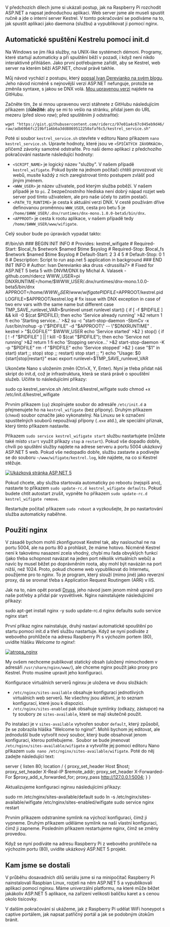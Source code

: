 <!-- dcterms:identifier = aspnetcz#5432 -->
<!-- dcterms:title = Projekt Atropa (4): Automatické spuštění webu a publikace pomocí nginx -->
<!-- dcterms:abstract = V předchozích dílech jsme si ukázali postup, jak na Raspberry Pi rozchodit ASP.NET a napsat jednoduchou aplikaci. Web server jsme ale museli spustit ručně a jde o interní server Kestrel. V tomto pokračování se podíváme na to, jak spustit aplikaci jako daemona (službu) a vypublikovat ji pomocí nginx. -->
<!-- np9:categoryId = 1 -->
<!-- x4w:category = Tipy, triky -->
<!-- np9:authorId = 1 -->
<!-- np9:authorEmail = michal.valasek@altairis.cz -->
<!-- dcterms:creator = Michal Altair Valášek -->
<!-- np9:serialId = 7 -->
<!-- x4w:serial = Projekt Atropa -->
<!-- dcterms:created = 2015-07-13T15:31:20.883+02:00 -->
<!-- dcterms:dateAccepted = 2015-08-03T00:00:00+02:00 -->
<!-- x4w:pictureWidth = 150 -->
<!-- x4w:pictureHeight = 150 -->
<!-- x4w:pictureUrl = /perex-pictures/20150803-projekt-atropa-4-automaticke-spusteni-webu-a-publikace-pomoci-nginx.jpg -->

V předchozích dílech jsme si ukázali postup, jak na Raspberry Pi rozchodit ASP.NET a napsat jednoduchou aplikaci. Web server jsme ale museli spustit ručně a jde o interní server Kestrel. V tomto pokračování se podíváme na to, jak spustit aplikaci jako daemona (službu) a vypublikovat ji pomocí nginx.

## Automatické spuštění Kestrelu pomocí init.d

Na Windows se jim říká služby, na UNIX-like systémech démoni. Programy, které startují automaticky a při spuštění běží v pozadí, i když není nikdo interaktivně přihlášen. Jako první potřebujeme zařídit, aby se Kestrel, web server na kterém běží ASP.NET, choval právě takhle.

Můj návod vychází z postupu, který [popsal Ivan Derevianko na svém blogu](http://druss.co/2015/06/run-kestrel-in-the-background/). Jeho návod nicméně s nejnovější verzí ASP.NET nefunguje, protože se změnila syntaxe, s jakou se DNX volá. [Mou upravenou verzi](https://gist.github.com/ridercz/97e01a4c67c045eb9d46) najdete na GitHubu.

Začněte tím, že si mnou upravenou verzi stáhnete z GitHubu následujícím příkazem (d**ůležité:** aby se mi to vešlo na stránku, přidal jsem do URL mezeru (před slovo *raw*); před spuštěním ji odstraňte):

`wget "https://gist.githubusercontent.com/ridercz/97e01a4c67c045eb9d46/ raw/adb69b6fc219bf1a6b6a3dd8869512250afaf6c5/kestrel_service.sh"`

Poté si soubor `kestrel_service.sh` otevřete v editoru Nano příkazem `nano kestrel_service.sh`. Upravte hodnoty, které jsou ve `<ŠPIČATÝCH ZÁVORKÁCH>`, přičemž závorky samotné odstraňte. Pro naši demo aplikaci z předchozího pokračování nastavte následující hodnoty:

*   `<SCRIPT_NAME>` je logický název "služby". V našem případě `kestrel_wifigate`. Pokud byste na jednom počítači chtěli provozovat víc webů, musíte každý z nich zaregistrovat tímto postupem zvlášť pod jiným jménem. 
*   `<WWW_USER>` je název uživatele, pod kterým služba poběží. V našem případě je to `pi`. Z bezpečnostního hlediska není dobrý nápad rozjet web server pod tímto uživatelem, ale pro naše účely to zatím postačí. 
*   `<PATH_TO_RUNTIME>` je cesta k aktuální verzi DNX. V cestě používám dříve definovanou proměnnou `WWW_USER`, cesta pro betu 5 je `/home/$WWW_USER/.dnx/runtimes/dnx-mono.1.0.0-beta5/bin/dnx`. 
*   `<APPROOT>` je cesta k rootu aplikace, v našem případě tedy `/home/$WWW_USER/www/wifigate`.  

Celý soubor bude po úpravách vypadat takto:

#!/bin/sh ### BEGIN INIT INFO # Provides: kestrel_wifigate # Required-Start: $local_fs $network $named $time $syslog # Required-Stop: $local_fs $network $named $time $syslog # Default-Start: 2 3 4 5 # Default-Stop: 0 1 6 # Description: Script to run asp.net 5 application in background ### END INIT INFO # Author: Ivan Derevianko aka druss <drussilla7> # Fixed for ASP.NET 5 beta 5 with DNVM/DNX by Michal A. Valasek - github.com/ridercz WWW_USER=pi DNXRUNTIME=/home/$WWW_USER/.dnx/runtimes/dnx-mono.1.0.0-beta5/bin/dnx APPROOT=/home/$WWW_USER/www/wifigate PIDFILE=$APPROOT/kestrel.pid LOGFILE=$APPROOT/kestrel.log # fix issue with DNX exception in case of two env vars with the same name but different case TMP_SAVE_runlevel_VAR=$runlevel unset runlevel start() { if [ -f $PIDFILE ] && kill -0 $(cat $PIDFILE); then echo 'Service already running' >&2 return 1 fi echo 'Starting service...' >&2 su -c "start-stop-daemon -SbmCv -x /usr/bin/nohup -p \"$PIDFILE\" -d \"$APPROOT\" -- \"$DNXRUNTIME\" . kestrel > \"$LOGFILE\"" $WWW_USER echo 'Service started' >&2 } stop() { if [ ! -f "$PIDFILE" ] || ! kill -0 $(cat "$PIDFILE"); then echo 'Service not running' >&2 return 1 fi echo 'Stopping service...' >&2 start-stop-daemon -K -p "$PIDFILE" rm -f "$PIDFILE" echo 'Service stopped' >&2 } case "$1" in start) start ;; stop) stop ;; restart) stop start ;; *) echo "Usage: $0 {start|stop|restart}" esac export runlevel=$TMP_SAVE_runlevel_VAR</drussilla7>

Ukončete Nano s uložením změn (Ctrl+X, Y, Enter). Nyní je třeba přidat náš skript do init.d, což je infrastruktura, která se stará právě o spouštění služeb. Učiňte to následujícími příkazy:

sudo cp kestrel_service.sh /etc/init.d/kestrel_wifigate sudo chmod +x /etc/init.d/kestrel_wifigate

Prvním příkazem (`cp`) zkopírujete soubor do adresáře `/etc/init.d` a přejmenujete ho na `kestrel_wifigate` (bez přípony). Druhým příkazem (`chmod`) soubor označíte jako vykonatelný. Na Linuxu se k označení spustitelných souborů nepoužívají přípony (`.exe` atd.), ale speciální příznak, který tímto příkazem nastavíte.

Příkazem `sudo service kestrel_wifigate start` službu nastartujete (můžete také místo `start` využít příkazy `stop` a `restart`). Pokud vše dopadlo dobře, chvíli po spuštění služby najdete na adrese serveru a portu 5004 ukázkový ASP.NET 5 web. Pokud vše nedopadlo dobře, službu zastavte a podívejte se do souboru `~/www/wifigate/kestrel.log`, kde najdete, na co si Kestrel stěžuje.

[![Ukázková stránka ASP.NET 5](https://www.cdn.altairis.cz/Blog/2015/20150713-atropa_demopage_thumb.png "Ukázková stránka ASP.NET 5")](https://www.cdn.altairis.cz/Blog/2015/20150713-atropa_demopage_2.png)

Pokud chcete, aby služba startovala automaticky po rebootu (nejspíš ano), nastavte to příkazem `sudo update-rc.d kestrel_wifigate defaults`. Pokud budete chtít autostart zrušit, vypněte ho příkazem `sudo update-rc.d kestrel_wifigate remove`.

Restartujte počítač příkazem `sudo reboot` a vyzkoušejte, že po nastartování služba automaticky naběhne.

## Použití nginx

V zásadě bychom mohli zkonfigurovat Kestrel tak, aby naslouchal ne na portu 5004, ale na portu 80 a prohlásit, že máme hotovo. Nicméně Kestrel není k takovému nasazení zcela vhodný, chybí mu řada obvyklých funkcí (jako třeba schopnost navázat na jeden port několik virtuálních webů) a navíc by musel běžet po doprávněním roota, aby mohl být navázán na port nižší, než 1024. Proto, pokud chceme web vypublikovat do Internetu, použijeme pro to *nginx*. To je program, který slouží (mimo jiné) jako reverzní proxy, dá se srovnat třeba s Application Request Routingem (ARR) v IIS. 

Jak na to, nám opět poradí [Druss](http://druss.co/2015/06/asp-net-5-kestrel-nginx-web-server-on-linux/), jeho návod jsem jenom mírně upravil pro naše potřeby a přidal pár vysvětlivek. Nginx nainstalujete následujícími příkazy:

sudo apt-get install nginx -y sudo update-rc.d nginx defaults sudo service nginx start

První příkaz nginx nainstaluje, druhý nastaví automatické spouštění po startu pomocí init.d a třetí službu nastartuje. Když se nyní podíváte z webového prohlížeče na adresu Raspberry Pi s výchozím portem (80), uvidíte hlášku *Welcome to nginx!*:

[![atropa_nginx](https://www.cdn.altairis.cz/Blog/2015/20150713-atropa_nginx_thumb.png "atropa_nginx")](https://www.cdn.altairis.cz/Blog/2015/20150713-atropa_nginx_2.png)

My ovšem nechceme publikovat statický obsah (uložený mimochodem v adresáři `/usr/share/nginx/www/`), ale chceme nginx použít jako proxy pro Kestrel. Proto musíme upravit jeho konfiguraci.

Konfigurace virtuálních serverů nginxu je uložena ve dvou složkách:

*   `/etc/nginx/sites-available` obsahuje konfiguraci jednotlivých virtuálních web serverů. Ne všechny jsou aktivní, je to seznam konfigurací, které jsou k dispozici. 
*   `/etc/nginx/sites-enabled` pak obsahuje symlinky (odkazy, zástupce) na ty soubory ze `sites-available`, které se mají skutečně použít.  

Po instalaci je v `sites-available` vytvořen soubor `default`, který způsobil, že se zobrazila hláška "Welcome to nginx!". Mohli bychom jej editovat, ale jednodušší bude vytvořit nový soubor, který bude obsahovat jenom konfiguraci, kterou potřebujeme.  Soubor se bude jmenovat `/etc/nginx/sites-available/wifigate` a vytvoříte jej pomocí editoru Nano příkazem `sudo nano /etc/nginx/sites-available/wifigate`. Poté do něj zadejte následující text:

server { listen 80; location / { proxy_set_header Host $host; proxy_set_header X-Real-IP $remote_addr; proxy_set_header X-Forwarded-For $proxy_add_x_forwarded_for; proxy_pass http://127.0.0.1:5004; } }

Aktualizujeme konfiguraci nginxu následujícími příkazy:

sudo rm /etc/nginx/sites-available/default sudo ln -s /etc/nginx/sites-available/wifigate /etc/nginx/sites-enabled/wifigate sudo service nginx restart

Prvním příkazem odstraníme symlink na výchozí konfiguraci, čímž ji vypneme. Druhým příkazem uděláme symlink na naši vlastní konfiguraci, čímž ji zapneme. Posledním příkazem restartujeme nginx, čímž se změny provedou.

Když se nyní podíváte na adresu Raspberry Pi z webového prohlířeče na výchozím portu (80), uvidíte ukázkový ASP.NET 5 projekt.

## Kam jsme se dostali

V průběhu dosavadních dílů seriálu jsme si na minipočítač Raspberry Pi nainstalovali Raspbian Linux, rozjeli na něm ASP.NET 5 a vypublikovali aplikaci pomocí nginxu. Máme univerzální platformu, na které může běžet jakákoliv ASP.NET 5 aplikace, na zařízení velikosti balíčku karet a s cenou okolo tisícovky.

V dalším pokračování si ukážeme, jak z Raspberry Pi udělat WiFi honeypot s captive portálem, jak napsat patřičný portál a jak se podobným útokům bránit.